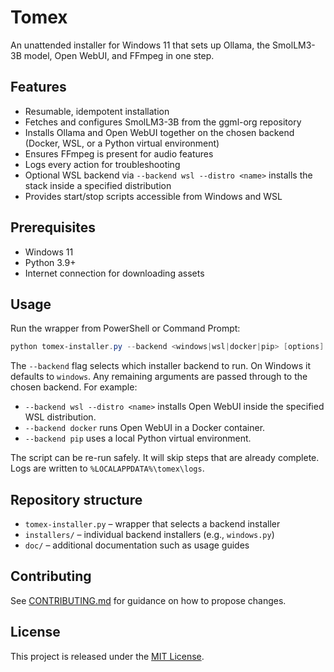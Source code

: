 # Tomex

An unattended installer for Windows 11 that sets up Ollama, the SmolLM3-3B model, Open WebUI, and FFmpeg in one step.

## Features
- Resumable, idempotent installation
- Fetches and configures SmolLM3-3B from the ggml-org repository
- Installs Ollama and Open WebUI together on the chosen backend (Docker, WSL, or a Python virtual environment)
- Ensures FFmpeg is present for audio features
- Logs every action for troubleshooting
- Optional WSL backend via `--backend wsl --distro <name>` installs the stack inside a specified distribution
- Provides start/stop scripts accessible from Windows and WSL

## Prerequisites
- Windows 11
- Python 3.9+
- Internet connection for downloading assets

## Usage
Run the wrapper from PowerShell or Command Prompt:

```powershell
python tomex-installer.py --backend <windows|wsl|docker|pip> [options]
```

The `--backend` flag selects which installer backend to run. On Windows it
defaults to `windows`. Any remaining arguments are passed through to the
chosen backend. For example:

- `--backend wsl --distro <name>` installs Open WebUI inside the specified
  WSL distribution.
- `--backend docker` runs Open WebUI in a Docker container.
- `--backend pip` uses a local Python virtual environment.

The script can be re-run safely. It will skip steps that are already complete. Logs are written to `%LOCALAPPDATA%\tomex\logs`.

## Repository structure
- `tomex-installer.py` – wrapper that selects a backend installer
- `installers/` – individual backend installers (e.g., `windows.py`)
- `doc/` – additional documentation such as usage guides

## Contributing
See [CONTRIBUTING.md](CONTRIBUTING.md) for guidance on how to propose changes.

## License
This project is released under the [MIT License](LICENSE).
